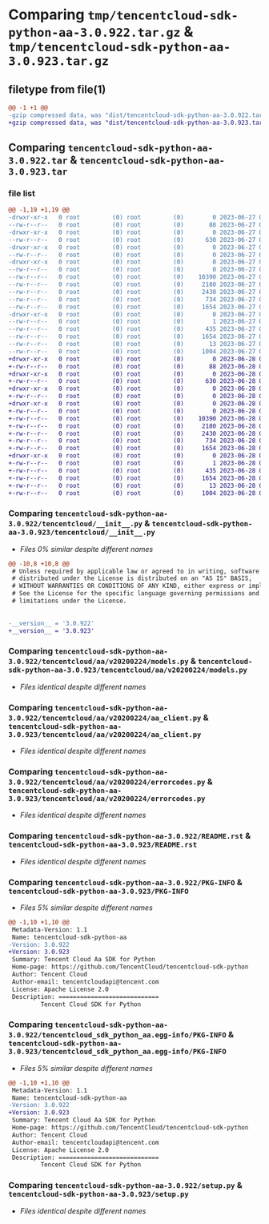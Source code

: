 # Comparing `tmp/tencentcloud-sdk-python-aa-3.0.922.tar.gz` & `tmp/tencentcloud-sdk-python-aa-3.0.923.tar.gz`

## filetype from file(1)

```diff
@@ -1 +1 @@
-gzip compressed data, was "dist/tencentcloud-sdk-python-aa-3.0.922.tar", last modified: Tue Jun 27 00:15:33 2023, max compression
+gzip compressed data, was "dist/tencentcloud-sdk-python-aa-3.0.923.tar", last modified: Wed Jun 28 00:17:29 2023, max compression
```

## Comparing `tencentcloud-sdk-python-aa-3.0.922.tar` & `tencentcloud-sdk-python-aa-3.0.923.tar`

### file list

```diff
@@ -1,19 +1,19 @@
-drwxr-xr-x   0 root         (0) root         (0)        0 2023-06-27 00:15:33.000000 tencentcloud-sdk-python-aa-3.0.922/
--rw-r--r--   0 root         (0) root         (0)       88 2023-06-27 00:15:33.000000 tencentcloud-sdk-python-aa-3.0.922/setup.cfg
-drwxr-xr-x   0 root         (0) root         (0)        0 2023-06-27 00:15:33.000000 tencentcloud-sdk-python-aa-3.0.922/tencentcloud/
--rw-r--r--   0 root         (0) root         (0)      630 2023-06-27 00:15:32.000000 tencentcloud-sdk-python-aa-3.0.922/tencentcloud/__init__.py
-drwxr-xr-x   0 root         (0) root         (0)        0 2023-06-27 00:15:33.000000 tencentcloud-sdk-python-aa-3.0.922/tencentcloud/aa/
--rw-r--r--   0 root         (0) root         (0)        0 2023-06-27 00:15:32.000000 tencentcloud-sdk-python-aa-3.0.922/tencentcloud/aa/__init__.py
-drwxr-xr-x   0 root         (0) root         (0)        0 2023-06-27 00:15:33.000000 tencentcloud-sdk-python-aa-3.0.922/tencentcloud/aa/v20200224/
--rw-r--r--   0 root         (0) root         (0)        0 2023-06-27 00:15:32.000000 tencentcloud-sdk-python-aa-3.0.922/tencentcloud/aa/v20200224/__init__.py
--rw-r--r--   0 root         (0) root         (0)    10390 2023-06-27 00:15:32.000000 tencentcloud-sdk-python-aa-3.0.922/tencentcloud/aa/v20200224/models.py
--rw-r--r--   0 root         (0) root         (0)     2180 2023-06-27 00:15:32.000000 tencentcloud-sdk-python-aa-3.0.922/tencentcloud/aa/v20200224/aa_client.py
--rw-r--r--   0 root         (0) root         (0)     2430 2023-06-27 00:15:32.000000 tencentcloud-sdk-python-aa-3.0.922/tencentcloud/aa/v20200224/errorcodes.py
--rw-r--r--   0 root         (0) root         (0)      734 2023-06-27 00:15:32.000000 tencentcloud-sdk-python-aa-3.0.922/README.rst
--rw-r--r--   0 root         (0) root         (0)     1654 2023-06-27 00:15:33.000000 tencentcloud-sdk-python-aa-3.0.922/PKG-INFO
-drwxr-xr-x   0 root         (0) root         (0)        0 2023-06-27 00:15:33.000000 tencentcloud-sdk-python-aa-3.0.922/tencentcloud_sdk_python_aa.egg-info/
--rw-r--r--   0 root         (0) root         (0)        1 2023-06-27 00:15:33.000000 tencentcloud-sdk-python-aa-3.0.922/tencentcloud_sdk_python_aa.egg-info/dependency_links.txt
--rw-r--r--   0 root         (0) root         (0)      435 2023-06-27 00:15:33.000000 tencentcloud-sdk-python-aa-3.0.922/tencentcloud_sdk_python_aa.egg-info/SOURCES.txt
--rw-r--r--   0 root         (0) root         (0)     1654 2023-06-27 00:15:33.000000 tencentcloud-sdk-python-aa-3.0.922/tencentcloud_sdk_python_aa.egg-info/PKG-INFO
--rw-r--r--   0 root         (0) root         (0)       13 2023-06-27 00:15:33.000000 tencentcloud-sdk-python-aa-3.0.922/tencentcloud_sdk_python_aa.egg-info/top_level.txt
--rw-r--r--   0 root         (0) root         (0)     1004 2023-06-27 00:15:32.000000 tencentcloud-sdk-python-aa-3.0.922/setup.py
+drwxr-xr-x   0 root         (0) root         (0)        0 2023-06-28 00:17:29.000000 tencentcloud-sdk-python-aa-3.0.923/
+-rw-r--r--   0 root         (0) root         (0)       88 2023-06-28 00:17:29.000000 tencentcloud-sdk-python-aa-3.0.923/setup.cfg
+drwxr-xr-x   0 root         (0) root         (0)        0 2023-06-28 00:17:29.000000 tencentcloud-sdk-python-aa-3.0.923/tencentcloud/
+-rw-r--r--   0 root         (0) root         (0)      630 2023-06-28 00:17:28.000000 tencentcloud-sdk-python-aa-3.0.923/tencentcloud/__init__.py
+drwxr-xr-x   0 root         (0) root         (0)        0 2023-06-28 00:17:29.000000 tencentcloud-sdk-python-aa-3.0.923/tencentcloud/aa/
+-rw-r--r--   0 root         (0) root         (0)        0 2023-06-28 00:17:28.000000 tencentcloud-sdk-python-aa-3.0.923/tencentcloud/aa/__init__.py
+drwxr-xr-x   0 root         (0) root         (0)        0 2023-06-28 00:17:29.000000 tencentcloud-sdk-python-aa-3.0.923/tencentcloud/aa/v20200224/
+-rw-r--r--   0 root         (0) root         (0)        0 2023-06-28 00:17:28.000000 tencentcloud-sdk-python-aa-3.0.923/tencentcloud/aa/v20200224/__init__.py
+-rw-r--r--   0 root         (0) root         (0)    10390 2023-06-28 00:17:28.000000 tencentcloud-sdk-python-aa-3.0.923/tencentcloud/aa/v20200224/models.py
+-rw-r--r--   0 root         (0) root         (0)     2180 2023-06-28 00:17:28.000000 tencentcloud-sdk-python-aa-3.0.923/tencentcloud/aa/v20200224/aa_client.py
+-rw-r--r--   0 root         (0) root         (0)     2430 2023-06-28 00:17:28.000000 tencentcloud-sdk-python-aa-3.0.923/tencentcloud/aa/v20200224/errorcodes.py
+-rw-r--r--   0 root         (0) root         (0)      734 2023-06-28 00:17:28.000000 tencentcloud-sdk-python-aa-3.0.923/README.rst
+-rw-r--r--   0 root         (0) root         (0)     1654 2023-06-28 00:17:29.000000 tencentcloud-sdk-python-aa-3.0.923/PKG-INFO
+drwxr-xr-x   0 root         (0) root         (0)        0 2023-06-28 00:17:29.000000 tencentcloud-sdk-python-aa-3.0.923/tencentcloud_sdk_python_aa.egg-info/
+-rw-r--r--   0 root         (0) root         (0)        1 2023-06-28 00:17:29.000000 tencentcloud-sdk-python-aa-3.0.923/tencentcloud_sdk_python_aa.egg-info/dependency_links.txt
+-rw-r--r--   0 root         (0) root         (0)      435 2023-06-28 00:17:29.000000 tencentcloud-sdk-python-aa-3.0.923/tencentcloud_sdk_python_aa.egg-info/SOURCES.txt
+-rw-r--r--   0 root         (0) root         (0)     1654 2023-06-28 00:17:29.000000 tencentcloud-sdk-python-aa-3.0.923/tencentcloud_sdk_python_aa.egg-info/PKG-INFO
+-rw-r--r--   0 root         (0) root         (0)       13 2023-06-28 00:17:29.000000 tencentcloud-sdk-python-aa-3.0.923/tencentcloud_sdk_python_aa.egg-info/top_level.txt
+-rw-r--r--   0 root         (0) root         (0)     1004 2023-06-28 00:17:28.000000 tencentcloud-sdk-python-aa-3.0.923/setup.py
```

### Comparing `tencentcloud-sdk-python-aa-3.0.922/tencentcloud/__init__.py` & `tencentcloud-sdk-python-aa-3.0.923/tencentcloud/__init__.py`

 * *Files 0% similar despite different names*

```diff
@@ -10,8 +10,8 @@
 # Unless required by applicable law or agreed to in writing, software
 # distributed under the License is distributed on an "AS IS" BASIS,
 # WITHOUT WARRANTIES OR CONDITIONS OF ANY KIND, either express or implied.
 # See the License for the specific language governing permissions and
 # limitations under the License.
 
 
-__version__ = '3.0.922'
+__version__ = '3.0.923'
```

### Comparing `tencentcloud-sdk-python-aa-3.0.922/tencentcloud/aa/v20200224/models.py` & `tencentcloud-sdk-python-aa-3.0.923/tencentcloud/aa/v20200224/models.py`

 * *Files identical despite different names*

### Comparing `tencentcloud-sdk-python-aa-3.0.922/tencentcloud/aa/v20200224/aa_client.py` & `tencentcloud-sdk-python-aa-3.0.923/tencentcloud/aa/v20200224/aa_client.py`

 * *Files identical despite different names*

### Comparing `tencentcloud-sdk-python-aa-3.0.922/tencentcloud/aa/v20200224/errorcodes.py` & `tencentcloud-sdk-python-aa-3.0.923/tencentcloud/aa/v20200224/errorcodes.py`

 * *Files identical despite different names*

### Comparing `tencentcloud-sdk-python-aa-3.0.922/README.rst` & `tencentcloud-sdk-python-aa-3.0.923/README.rst`

 * *Files identical despite different names*

### Comparing `tencentcloud-sdk-python-aa-3.0.922/PKG-INFO` & `tencentcloud-sdk-python-aa-3.0.923/PKG-INFO`

 * *Files 5% similar despite different names*

```diff
@@ -1,10 +1,10 @@
 Metadata-Version: 1.1
 Name: tencentcloud-sdk-python-aa
-Version: 3.0.922
+Version: 3.0.923
 Summary: Tencent Cloud Aa SDK for Python
 Home-page: https://github.com/TencentCloud/tencentcloud-sdk-python
 Author: Tencent Cloud
 Author-email: tencentcloudapi@tencent.com
 License: Apache License 2.0
 Description: ============================
         Tencent Cloud SDK for Python
```

### Comparing `tencentcloud-sdk-python-aa-3.0.922/tencentcloud_sdk_python_aa.egg-info/PKG-INFO` & `tencentcloud-sdk-python-aa-3.0.923/tencentcloud_sdk_python_aa.egg-info/PKG-INFO`

 * *Files 5% similar despite different names*

```diff
@@ -1,10 +1,10 @@
 Metadata-Version: 1.1
 Name: tencentcloud-sdk-python-aa
-Version: 3.0.922
+Version: 3.0.923
 Summary: Tencent Cloud Aa SDK for Python
 Home-page: https://github.com/TencentCloud/tencentcloud-sdk-python
 Author: Tencent Cloud
 Author-email: tencentcloudapi@tencent.com
 License: Apache License 2.0
 Description: ============================
         Tencent Cloud SDK for Python
```

### Comparing `tencentcloud-sdk-python-aa-3.0.922/setup.py` & `tencentcloud-sdk-python-aa-3.0.923/setup.py`

 * *Files identical despite different names*

